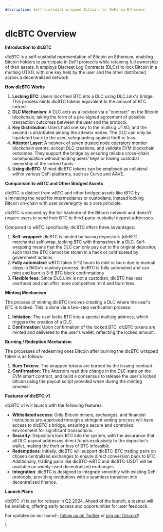 ```yaml
---
description: Self-custodial wrapped Bitcoin for DeFi on Ethereum
---
```


# dlcBTC Overview

**Introduction to dlcBTC**

dlcBTC is a self-custodial representation of Bitcoin on Ethereum, enabling Bitcoin holders to participate in DeFi protocols while retaining full ownership of their assets. It employs Discreet Log Contracts (DLCs) to lock Bitcoin in a multisig UTXO, with one key held by the user and the other distributed across a decentralized network.

**How dlcBTC Works**

1. **Locking BTC**: Users lock their BTC into a DLC using DLC.Link's bridge. This process mints dlcBTC tokens equivalent to the amount of BTC locked.
2. **DLC Mechanism**: A DLC acts as a lockbox via a "contract" on the Bitcoin blockchain, taking the form of a pre-signed agreement of possible transaction outcomes between the user and the protocol.
3. **Key Distribution**: Users hold one key to the multisig UTXO, and the second is distributed among the attestor nodes. The DLC can only be liquidated back to the user, safeguarding against theft or loss.
4. **Attestor Layer**: A network of seven trusted node operators monitor blockchain events, accept DLC  creations, and validate EVM blockchain outcomes. They support the bridge by ensuring reliable cross-chain communication without holding users' keys or having custodial ownership of the locked funds.
5. **Using dlcBTC**: Minted dlcBTC tokens can be employed as collateral within various DeFi platforms, such as Curve and AAVE.

**Comparison to wBTC and Other Bridged Assets**

dlcBTC is distinct from wBTC and other bridged assets like tBTC by eliminating the need for intermediaries or custodians, instead locking Bitcoin on-chain with user sovereignty as a core principle.&#x20;

dlcBTC is secured by the full hashrate of the Bitcoin network and doesn't require users to send their BTC to third-party custodial deposit addresses.

Compared to wBTC specifically, dlcBTC offers three advantages:

1. **Self-wrapped:** dlcBTC is minted by having depositors (dlcBTC merchants) self-wrap, locking BTC with themselves in a DLC. Self-wrapping means that the DLC can only pay out to the original depositor, such that the BTC cannot be stolen in a hack or confiscated by government actions.
2. **Fully automated:** wBTC takes 3-12 hours to mint or burn due to manual steps in BitGo's custody process. dlcBTC is fully automated and can mint and burn in 3-6 BTC block confirmations
3. **Flexible fees:** Since DLC.Link is not a custodian, dlcBTC has less overhead and can offer more competitive mint and burn fees.

**Minting Mechanism**

The process of minting dlcBTC involves creating a DLC where the user's BTC is locked. This is done via a two-step verification process:

1. **Initiation**: The user locks BTC into a special multisig address, which triggers the creation of a DLC.
2. **Confirmation**: Upon confirmation of the locked BTC, dlcBTC tokens are minted and delivered to the user's wallet, reflecting the locked amount.

**Burning / Redeption Mechanism**

The processes of redeeming ones Bitcoin after burning the dlcBTC wrapped token is as follows:

1. **Burn Tokens**: The wrapped tokens are burned by the issuing contract.
2. **Confirmation**: The Attestors read this change in the DLC state on the EVM smart contract, and build a consensus to release the user's locked bitcoin using the payout script provided when during the minting process!

**Features of dlcBTC v1**

dlcBTC v1 will launch with the following features:

* **Whitelisted access**: Only Bitcoin miners, exchanges, and financial institutions pre-approved through a stringent vetting process will have access to dlcBTC's bridge, ensuring a secure and controlled environment for significant transactions.
* **Security**: Depositors lock BTC into the system, with the assurance that all DLC payout addresses direct funds exclusively to the depositor's wallet, making the theft or loss of BTC infeasible.
* **Redemptions**: Initially, dlcBTC will support dlcBTC-BTC trading pairs on chosen centralized exchanges to ensure direct conversion back to BTC. Additionally, trading pairs like dlcBTC-wBTC and dlcBTC-USDT will be available on widely-used decentralized exchanges.
* **Integration**: dlcBTC is designed to integrate smoothly with existing DeFi protocols, providing institutions with a seamless transition into decentralized finance.

**Launch Plans**

dlcBTC v1 is set for release in Q2 2024. Ahead of the launch, a testnet will be available, offering early access and opportunities for user feedback.&#x20;

For updates on our launch, [follow us on Twitter](https://twitter.com/dlc\_link) or [join our Discord](https://discord.gg/pA4rVKfNAA)!

\
